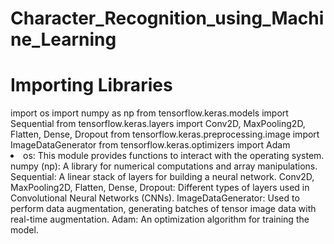 ﻿# Character_Recognition_using_Machine_Learning
<h1>Importing Libraries</h1>
import os
import numpy as np
from tensorflow.keras.models import Sequential
from tensorflow.keras.layers import Conv2D, MaxPooling2D, Flatten, Dense, Dropout
from tensorflow.keras.preprocessing.image import ImageDataGenerator
from tensorflow.keras.optimizers import Adam
<li>os: This module provides functions to interact with the operating system.
numpy (np): A library for numerical computations and array manipulations.
Sequential: A linear stack of layers for building a neural network.
Conv2D, MaxPooling2D, Flatten, Dense, Dropout: Different types of layers used in Convolutional Neural Networks (CNNs).
ImageDataGenerator: Used to perform data augmentation, generating batches of tensor image data with real-time augmentation.
Adam: An optimization algorithm for training the model.</li>
